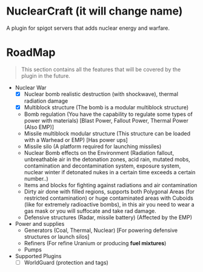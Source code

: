 # NuclearCraft (it will change name)
A plugin for spigot servers that adds nuclear energy and warfare.

# RoadMap
> This section contains all the features that will be covered by the plugin in the future.

- Nuclear War
  - [x] Nuclear bomb realistic destruction (with shockwave), thermal radiation damage
  - [x] Multiblock structure (The bomb is a modular multiblock structure)
  - Bomb regulation (You have the capability to regulate some types of power with materials) [Blast Power, Fallout Power, Thermal Power (Also EMP)]
  - Missile multiblock modular structure (This structure can be loaded with a Warhead or EMP) [Has power ups]
  - Missile silo (A platform required for launching missiles)
  - Nuclear Bomb effects on the Environment (Radiation fallout, unbreathable air in the detonation zones, acid rain, mutated mobs, contamination and decontamination system, exposure system, nuclear winter if detonated nukes in a certain time exceeds a certain number..)
  - Items and blocks for fighting against radiations and air contamination
  - Dirty air done with filled regions, supports both Polygonal Areas (for restricted contamination) or huge contaminated areas with Cuboids (like for extremely radioactive bombs), in this air you need to wear a gas mask or you will suffocate and take rad damage.
  - Defensive structures (Radar, missile battery) (Affected by the EMP)
- Power and supplies
  - Generators (Coal, Thermal, Nuclear) [For powering defensive structures or launch silos]
  - Refiners (For refine Uranium or producing **fuel mixtures**)
  - Pumps 
- Supported Plugins
  - [ ] WorldGuard (protection and tags)
